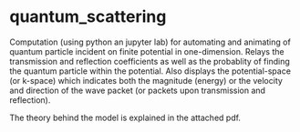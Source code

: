 # quantum_scattering
Computation (using python an jupyter lab) for automating and animating of quantum particle incident on finite potential in one-dimension. 
Relays the transmission and reflection coefficients as well as the probablity of finding the quantum particle within 
the potential. 
Also displays the potential-space (or k-space) which indicates both the magnitude (energy) or the velocity and direction 
of the wave packet (or packets upon transmission and reflection). 


The theory behind the model is explained in the attached pdf. 
